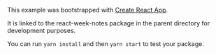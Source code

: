 This example was bootstrapped with [Create React App](https://github.com/facebook/create-react-app).

It is linked to the react-week-notes package in the parent directory for development purposes.

You can run `yarn install` and then `yarn start` to test your package.
